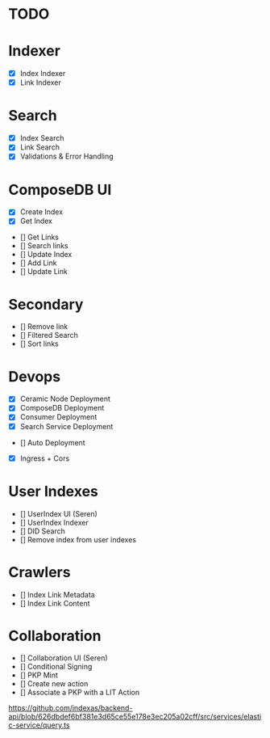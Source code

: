 # TODO

# Indexer
- [x] Index Indexer
- [x] Link Indexer

# Search
- [x] Index Search
- [x] Link Search
- [x] Validations & Error Handling

# ComposeDB UI
- [X] Create Index
- [X] Get Index
- [] Get Links
- [] Search links
- [] Update Index
- [] Add Link
- [] Update Link

# Secondary
- [] Remove link
- [] Filtered Search
- [] Sort links

# Devops
- [x] Ceramic Node Deployment
- [x] ComposeDB Deployment
- [x] Consumer Deployment
- [x] Search Service Deployment
- [] Auto Deployment
- [x] Ingress + Cors

# User Indexes
- [] UserIndex UI (Seren)
- [] UserIndex Indexer
- [] DID Search
- [] Remove index from user indexes

# Crawlers
- [] Index Link Metadata
- [] Index Link Content

# Collaboration
- [] Collaboration UI (Seren)
- [] Conditional Signing 
- [] PKP Mint 
- [] Create new action
- [] Associate a PKP with a LIT Action

https://github.com/indexas/backend-api/blob/626dbdef6bf381e3d65ce55e178e3ec205a02cff/src/services/elastic-service/query.ts

